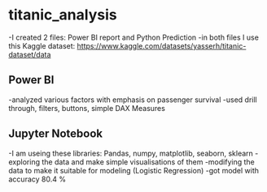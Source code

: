 # titanic_analysis
-I created 2 files: Power BI report and Python Prediction
-in both files I use this Kaggle dataset: https://www.kaggle.com/datasets/yasserh/titanic-dataset/data

## Power BI
-analyzed various factors with emphasis on passenger survival
-used drill through, filters, buttons, simple DAX Measures

## Jupyter Notebook
-I am useing these libraries: Pandas, numpy, matplotlib, seaborn, sklearn
-exploring the data and make simple visualisations of them
-modifying the data to make it suitable for modeling (Logistic Regression)
-got model with accuracy 80.4 %
